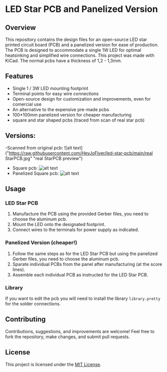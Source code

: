 # LED Star PCB and Panelized Version

## Overview
This repository contains the design files for an open-source LED star printed circuit board (PCB) and a panelized version for ease of production. The PCB is designed to accommodate a single 1W LED for optimal heatsinking and simplified wire connections. This project was made with KiCad.
The normal pcbs have a thickness of 1,2 - 1,3mm.

## Features
- Single 1 / 3W LED mounting footprint
- Terminal points for easy wire connections
- Open-source design for customization and improvements, even for comercial use
- An alternative to the expensive pre-made pcbs
- 100*100mm panelized version for cheaper manufacturing
- square and star shaped pcbs (traced from scan of real star pcb)

## Versions:
-Scanned from original pcb:
![alt text]("https://raw.githubusercontent.com/HeyJoFlyer/led-star-pcb/main/real StarPCB.jpg" "real StarPCB preview")
- Square pcb:
![alt text]("https://raw.githubusercontent.com/HeyJoFlyer/led-star-pcb/main/StarPCB.jpg" "square StarPCB preview")
- Panelized Square pcb:
![alt text]("https://raw.githubusercontent.com/HeyJoFlyer/led-star-pcb/main/StarPCB_panelized.jpg" "panelized square StarPCB preview")

## Usage
### LED Star PCB
1. Manufacture the PCB using the provided Gerber files, you need to choose the aluminum pcb.
1. Mount the LED onto the designated footprint.
1. Connect wires to the terminals for power supply as indicated.

### Panelized Version (cheaper!)
1. Follow the same steps as for the LED Star PCB but using the panelized Gerber files, you need to choose the aluminum pcb.
1. Sparate individual PCBs from the panel after manufacturing (at the score lines).
1. Assemble each individual PCB as instructed for the LED Star PCB.

### Library
If you want to edit the pcb you will need to install the library `library.pretty` for the solder connections.

## Contributing
Contributions, suggestions, and improvements are welcome! Feel free to fork the repository, make changes, and submit pull requests.

## License
This project is licensed under the [MIT License](LICENSE).
